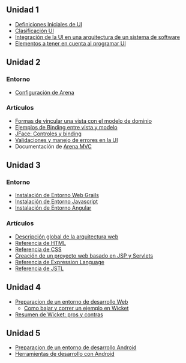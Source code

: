 Unidad 1
--------

-   [Definiciones Iniciales de UI](definiciones-iniciales-de-ui.md)
-   [Clasificación UI](clasificacion-ui.md)
-   [Integración de la UI en una arquitectura de un sistema de software](integracion-de-la-ui-en-una-arquitectura-de-un-sistema-de-software.md)
-   [Elementos a tener en cuenta al programar UI](elementos-a-tener-en-cuenta-al-programar-ui.md)

Unidad 2
--------

### Entorno

-   [Configuración de Arena](configuracion-de-arena.md)

### Artículos

-   [Formas de vincular una vista con el modelo de dominio](formas-de-vincular-una-vista-con-el-modelo-de-dominio.md)
-   [Ejemplos de Binding entre vista y modelo](ejemplos-de-binding-entre-vista-y-modelo.md)
-   [JFace: Controles y binding](jface--controles-y-binding.md)
-   [Validaciones y manejo de errores en la UI](validaciones-y-manejo-de-errores-en-la-ui.md)
-   Documentación de [Arena MVC](arena-mvc.md)

Unidad 3
--------

### Entorno

-   [Instalación de Entorno Web Grails](instalacion-de-entorno-web-grails.md)
-   [Instalación de Entorno Javascript](instalacion-de-entorno-javascript.md)
-   [Instalación de Entorno Angular](instalacion-de-entorno-angular.md)

### Artículos

-   [Descripción global de la arquitectura web](descripcion-global-de-la-arquitectura-web.md)
-   [Referencia de HTML](html.md)
-   [Referencia de CSS](css.md)
-   [Creación de un proyecto web basado en JSP y Servlets](creacion-de-un-proyecto-web-basado-en-jsp-y-servlets.md)
-   [Referencia de Expression Language](referencia-de-expression-language.md)
-   [Referencia de JSTL](referencia-de-jstl.md)

Unidad 4
--------

-   [Preparacion de un entorno de desarrollo Web](preparacion-de-un-entorno-de-desarrollo-web.md)
    -   [Como bajar y correr un ejemplo en Wicket](como-bajar-y-correr-un-ejemplo-en-wicket.md)
-   [Resumen de Wicket: pros y contras](resumen-de-wicket--pros-y-contras.md)

Unidad 5
--------

-   [Preparacion de un entorno de desarrollo Android](preparacion-de-un-entorno-de-desarrollo-android.md)
-   [Herramientas de desarrollo con Android](herramientas-de-desarrollo-con-android.md)

